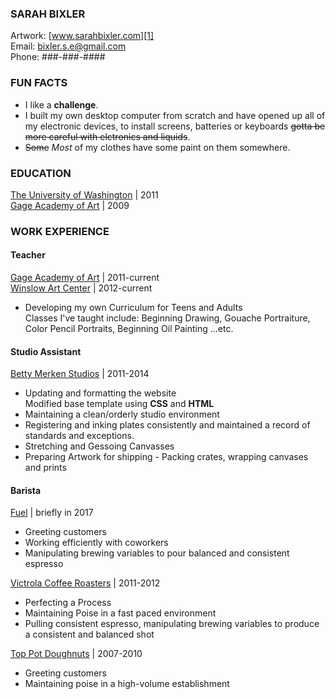 ###  SARAH BIXLER
Artwork: [www.sarahbixler.com][1]  
Email: [bixler.s.e@gmail.com][2]  
Phone: ###-###-####

###  FUN FACTS
*  I like a __challenge__.
*  I built my own desktop computer from scratch and have opened up all of my electronic devices, to install screens, batteries or keyboards ~~gotta be more careful with elctronics and liquids~~.
*  ~~Some~~ _Most_ of my clothes have some paint on them somewhere.  


###  EDUCATION
[The University of Washington][3]  |  2011  
[Gage Academy of Art][4]  |  2009  

###  WORK EXPERIENCE  
#### Teacher  
[Gage Academy of Art][4]  |  2011-current  
[Winslow Art Center][5]  |  2012-current  
*  Developing my own Curriculum for Teens and Adults  
    Classes I've taught include: Beginning Drawing,  Gouache Portraiture, Color Pencil Portraits, Beginning Oil Painting ...etc.  

#### Studio Assistant  
[Betty Merken Studios][6]  |  2011-2014    
*  Updating and formatting the website  
    Modified base template using __CSS__ and __HTML__  
*  Maintaining a clean/orderly studio environment
*  Registering and inking plates consistently and maintained a record of standards and exceptions.  
*  Stretching and Gessoing Canvasses
*  Preparing Artwork for shipping - Packing crates, wrapping canvases and prints

#### Barista
[Fuel][9]  | briefly in 2017
*  Greeting customers
*  Working efficiently with coworkers
*  Manipulating brewing variables to pour balanced and consistent espresso

[Victrola Coffee Roasters][7]  |  2011-2012    
*  Perfecting a Process  
*  Maintaining Poise in a fast paced environment  
*  Pulling consistent espresso, manipulating brewing variables to produce a consistent and balanced shot  

[Top Pot Doughnuts][8]  |  2007-2010  
*  Greeting customers
*  Maintaining poise in a high-volume establishment




[1]:  http://www.sarahbixler.com
[2]:  mailto:bixler.s.e@gmail.com
[3]:  http://www.washington.edu
[4]:  http://www.gageacademy.org
[5]:  http://www.winslowartcenter.com
[6]:  http://www.bettymerkenstudio.com
[7]:  http://www.victrolacoffeeroasters.com
[8]:  http://www.toppotdoughnuts.com
[9]:  http://fuelcoffeeseattle.com/
